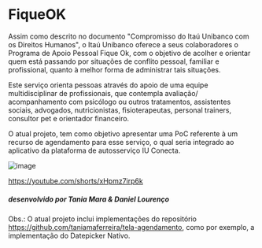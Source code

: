 # FiqueOK

   Assim como descrito no documento "Compromisso do Itaú Unibanco com os Direitos Humanos", o Itaú Unibanco oferece a seus colaboradores o Programa de Apoio
Pessoal Fique Ok, com o objetivo de acolher e orientar quem está passando por situações de conflito pessoal, familiar e profissional, quanto à melhor forma de administrar tais situações.
   
   Este serviço orienta pessoas através do apoio de uma equipe multidisciplinar de profissionais, que contempla avaliação/ acompanhamento com psicólogo ou outros tratamentos, assistentes sociais, advogados, nutricionistas, fisioterapeutas, personal trainers, consultor pet e orientador financeiro.
   
   O atual projeto, tem como objetivo apresentar uma PoC referente à um recurso de agendamento para esse serviço, o qual seria integrado ao aplicativo da plataforma de autosserviço IU Conecta.
   
![image](https://user-images.githubusercontent.com/67913073/171033962-bfe08f32-bfea-4aca-b301-4e6f98606efc.png)

https://youtube.com/shorts/xHpmz7irp6k
 


##### desenvolvido por Tania Mara & Daniel Lourenço

Obs.: O atual projeto inclui implementações do repositório https://github.com/taniamaferreira/tela-agendamento, como por exemplo, a implementação do Datepicker Nativo.
